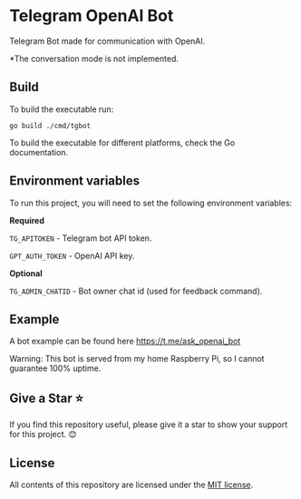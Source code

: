 # Telegram OpenAI Bot

Telegram Bot made for communication with OpenAI.

*The conversation mode is not implemented.

## Build

To build the executable run:

```
go build ./cmd/tgbot
```

To build the executable for different platforms, check the Go documentation.

## Environment variables

To run this project, you will need to set the following environment variables:

**Required**

`TG_APITOKEN` - Telegram bot API token. 

`GPT_AUTH_TOKEN` - OpenAI API key.

**Optional**

`TG_ADMIN_CHATID` - Bot owner chat id (used for feedback command).

## Example

A bot example can be found here https://t.me/ask_openai_bot

Warning: This bot is served from my home Raspberry Pi, so I cannot guarantee 100% uptime. 

## Give a Star ⭐
If you find this repository useful, please give it a star to show your support for this project. 😊

## License
All contents of this repository are licensed under the [MIT license].

[MIT license]: https://github.com/OsoianMarcel/telegram-openai-bot/blob/main/LICENSE

